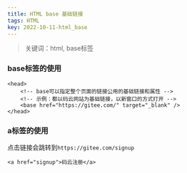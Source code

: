 ```yaml
---
title: HTML base 基础链接
tags: HTML
key: 2022-10-11-html_base
---
```

> 关键词：html, base标签

### base标签的使用

```
<head>
    <!-- base可以指定整个页面的链接公用的基础链接和属性 -->
    <!-- 示例：都以码云网站为基础链接，以新窗口的方式打开 -->
    <base href="https://gitee.com/" target="_blank" />
</head>
```

### a标签的使用

点击链接会跳转到`https://gitee.com/signup`

```
<a href="signup">码云注册</a>
```


